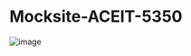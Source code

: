# Mocksite-ACEIT-5350
![image](https://user-images.githubusercontent.com/55460399/143668158-3c6537b0-37fa-4313-9582-e0965ac995ab.png)
